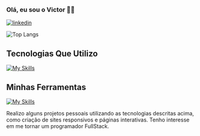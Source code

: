 ### Olá, eu sou o Victor 👋🏻
[![linkedin](https://img.shields.io/badge/LinkedIn-0077B5?style=for-the-badge&logo=linkedin&logoColor=white)](https://www.linkedin.com/in/victor-alves-santana-111440196/)

![Top Langs](https://github-readme-stats.vercel.app/api/top-langs/?username=victorsantana03&layout=compact)

## Tecnologias Que Utilizo
[![My Skills](https://skillicons.dev/icons?i=js,react,html,css,nodejs,tailwind,git,py)](https://skillicons.dev)

## Minhas Ferramentas
[![My Skills](https://skillicons.dev/icons?i=vscode,windows,vite,pycharm,netlify,github,figma)](https://skillicons.dev)

Realizo alguns projetos pessoais utilizando as tecnologias descritas acima, como criação de sites responsivos e páginas interativas. Tenho interesse em me tornar um programador FullStack.
